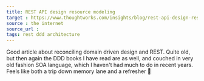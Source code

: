 ```yaml
---
title: REST API design resource modeling
target : https://www.thoughtworks.com/insights/blog/rest-api-design-resource-modeling
source : the internet
source_url : 
tags: rest ddd architecture
---
```


Good article about reconciling domain driven design and REST. Quite old, but then again the DDD books I have read are as well, and couched in very old fashion SOA language, which I haven't had much to do in recent years. Feels like both a trip down memory lane and a refresher 🤨
